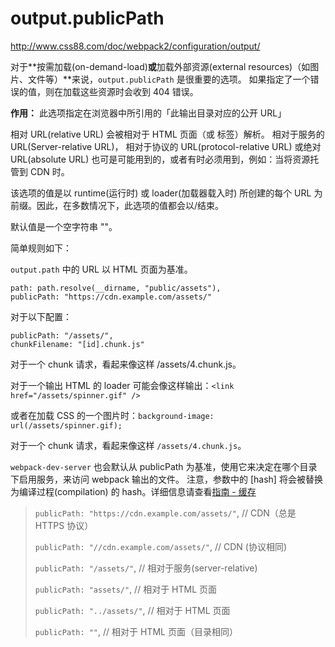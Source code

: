 
output.publicPath
=======

http://www.css88.com/doc/webpack2/configuration/output/

对于**按需加载(on-demand-load)**或**加载外部资源(external resources)（如图片、文件等）**来说，`output.publicPath` 是很重要的选项。
如果指定了一个错误的值，则在加载这些资源时会收到 404 错误。

**作用：** 此选项指定在浏览器中所引用的「此输出目录对应的公开 URL」

相对 URL(relative URL) 会被相对于 HTML 页面（或 <base> 标签）解析。
相对于服务的 URL(Server-relative URL)，
相对于协议的 URL(protocol-relative URL) 或绝对 URL(absolute URL) 也可是可能用到的，或者有时必须用到，例如：当将资源托管到 CDN 时。

该选项的值是以 runtime(运行时) 或 loader(加载器载入时) 所创建的每个 URL 为前缀。因此，在多数情况下，此选项的值都会以/结束。

默认值是一个空字符串 ""。

简单规则如下：

`output.path` 中的 URL 以 HTML 页面为基准。

```
path: path.resolve(__dirname, "public/assets"),
publicPath: "https://cdn.example.com/assets/"
```

对于以下配置：

```
publicPath: "/assets/",
chunkFilename: "[id].chunk.js"
```

对于一个 chunk 请求，看起来像这样 /assets/4.chunk.js。

对于一个输出 HTML 的 loader 可能会像这样输出：`<link href="/assets/spinner.gif" />`

或者在加载 CSS 的一个图片时：`background-image: url(/assets/spinner.gif);`

对于一个 chunk 请求，看起来像这样 `/assets/4.chunk.js`。

`webpack-dev-server` 也会默认从 publicPath 为基准，使用它来决定在哪个目录下启用服务，来访问 webpack 输出的文件。
注意，参数中的 [hash] 将会被替换为编译过程(compilation) 的 hash。详细信息请查看[指南 - 缓存](http://www.css88.com/doc/webpack2/guides/caching)

> `publicPath: "https://cdn.example.com/assets/"`, // CDN（总是 HTTPS 协议）
>
> `publicPath: "//cdn.example.com/assets/"`, // CDN (协议相同)
>
> `publicPath: "/assets/"`, // 相对于服务(server-relative)
>
> `publicPath: "assets/"`, // 相对于 HTML 页面
>
> `publicPath: "../assets/"`, // 相对于 HTML 页面
>
> `publicPath: ""`, // 相对于 HTML 页面（目录相同）

